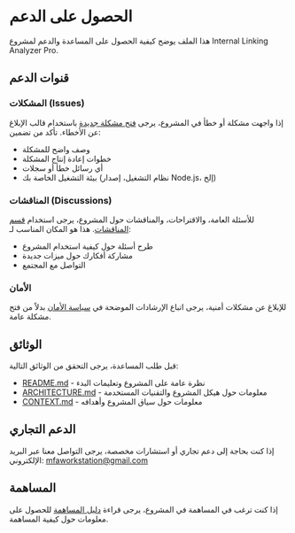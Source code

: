 # الحصول على الدعم

هذا الملف يوضح كيفية الحصول على المساعدة والدعم لمشروع Internal Linking Analyzer Pro.

## قنوات الدعم

### المشكلات (Issues)

إذا واجهت مشكلة أو خطأ في المشروع، يرجى [فتح مشكلة جديدة](https://github.com/yourusername/internal-linking-analyzer-pro/issues/new/choose) باستخدام قالب الإبلاغ عن الأخطاء. تأكد من تضمين:

- وصف واضح للمشكلة
- خطوات إعادة إنتاج المشكلة
- أي رسائل خطأ أو سجلات
- بيئة التشغيل الخاصة بك (نظام التشغيل، إصدار Node.js، إلخ)

### المناقشات (Discussions)

للأسئلة العامة، والاقتراحات، والمناقشات حول المشروع، يرجى استخدام [قسم المناقشات](https://github.com/yourusername/internal-linking-analyzer-pro/discussions). هذا هو المكان المناسب لـ:

- طرح أسئلة حول كيفية استخدام المشروع
- مشاركة أفكارك حول ميزات جديدة
- التواصل مع المجتمع

### الأمان

للإبلاغ عن مشكلات أمنية، يرجى اتباع الإرشادات الموضحة في [سياسة الأمان](../SECURITY.md) بدلاً من فتح مشكلة عامة.

## الوثائق

قبل طلب المساعدة، يرجى التحقق من الوثائق التالية:

- [README.md](../README.md) - نظرة عامة على المشروع وتعليمات البدء
- [ARCHITECTURE.md](../ARCHITECTURE.md) - معلومات حول هيكل المشروع والتقنيات المستخدمة
- [CONTEXT.md](../docs/CONTEXT.md) - معلومات حول سياق المشروع وأهدافه

## الدعم التجاري

إذا كنت بحاجة إلى دعم تجاري أو استشارات مخصصة، يرجى التواصل معنا عبر البريد الإلكتروني: mfaworkstation@gmail.com

## المساهمة

إذا كنت ترغب في المساهمة في المشروع، يرجى قراءة [دليل المساهمة](../CONTRIBUTING.md) للحصول على معلومات حول كيفية المساهمة.